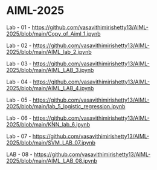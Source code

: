 # AIML-2025

Lab - 01 - https://github.com/vasavithimirishetty13/AIML-2025/blob/main/Copy_of_Aiml_1.ipynb

Lab - 02 - https://github.com/vasavithimirishetty13/AIML-2025/blob/main/AIML_lab_2.ipynb

Lab - 03 - https://github.com/vasavithimirishetty13/AIML-2025/blob/main/AIML_LAB_3.ipynb

Lab - 04 - https://github.com/vasavithimirishetty13/AIML-2025/blob/main/AIML_LAB_4.ipynb

Lab - 05 - https://github.com/vasavithimirishetty13/AIML-2025/blob/main/lab_5_logistic_regression.ipynb

Lab - 06 - https://github.com/vasavithimirishetty13/AIML-2025/blob/main/KNN_lab_6.ipynb

Lab - 07 - https://github.com/vasavithimirishetty13/AIML-2025/blob/main/SVM_LAB_07.ipynb

LAB - 08 - https://github.com/vasavithimirishetty13/AIML-2025/blob/main/AIML_LAB_08.ipynb
